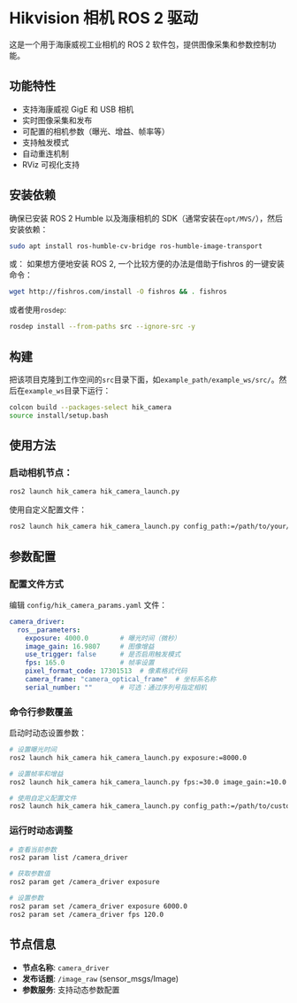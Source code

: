 # Hikvision 相机 ROS 2 驱动

这是一个用于海康威视工业相机的 ROS 2 软件包，提供图像采集和参数控制功能。

## 功能特性

- 支持海康威视 GigE 和 USB 相机
- 实时图像采集和发布
- 可配置的相机参数（曝光、增益、帧率等）
- 支持触发模式
- 自动重连机制
- RViz 可视化支持

## 安装依赖

确保已安装 ROS 2 Humble 以及海康相机的 SDK（通常安装在`opt/MVS/`），然后安装依赖：

```bash
sudo apt install ros-humble-cv-bridge ros-humble-image-transport
```

或：
如果想方便地安装 ROS 2, 一个比较方便的办法是借助于fishros 的一键安装命令：
```bash
wget http://fishros.com/install -O fishros && . fishros
```

或者使用`rosdep`:
```bash
rosdep install --from-paths src --ignore-src -y
```

## 构建

把该项目克隆到工作空间的`src`目录下面，如`example_path/example_ws/src/`。然后在`example_ws`目录下运行：

```bash
colcon build --packages-select hik_camera
source install/setup.bash
```

## 使用方法

### 启动相机节点：

```bash
ros2 launch hik_camera hik_camera_launch.py
```

使用自定义配置文件：

```bash
ros2 launch hik_camera hik_camera_launch.py config_path:=/path/to/your/config.yaml
```

## 参数配置

### 配置文件方式
编辑 `config/hik_camera_params.yaml` 文件：

```yaml
camera_driver:
  ros__parameters:
    exposure: 4000.0        # 曝光时间（微秒）
    image_gain: 16.9807     # 图像增益
    use_trigger: false      # 是否启用触发模式
    fps: 165.0              # 帧率设置
    pixel_format_code: 17301513  # 像素格式代码
    camera_frame: "camera_optical_frame"  # 坐标系名称
    serial_number: ""       # 可选：通过序列号指定相机
```

### 命令行参数覆盖
启动时动态设置参数：
```bash
# 设置曝光时间
ros2 launch hik_camera hik_camera_launch.py exposure:=8000.0

# 设置帧率和增益
ros2 launch hik_camera hik_camera_launch.py fps:=30.0 image_gain:=10.0

# 使用自定义配置文件
ros2 launch hik_camera hik_camera_launch.py config_path:=/path/to/custom_params.yaml
```

### 运行时动态调整
```bash
# 查看当前参数
ros2 param list /camera_driver

# 获取参数值
ros2 param get /camera_driver exposure

# 设置参数
ros2 param set /camera_driver exposure 6000.0
ros2 param set /camera_driver fps 120.0
```

## 节点信息

- **节点名称**: `camera_driver`
- **发布话题**: `/image_raw` (sensor_msgs/Image)
- **参数服务**: 支持动态参数配置




